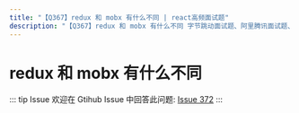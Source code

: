 ```yaml
---
title: "【Q367】redux 和 mobx 有什么不同 | react高频面试题"
description: "【Q367】redux 和 mobx 有什么不同 字节跳动面试题、阿里腾讯面试题、美团小米面试题。"
---
```


# redux 和 mobx 有什么不同

::: tip Issue
欢迎在 Gtihub Issue 中回答此问题: [Issue 372](https://github.com/shfshanyue/Daily-Question/issues/372)
:::
